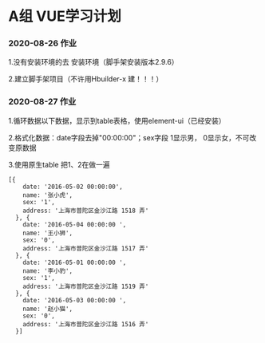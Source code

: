 # A组 VUE学习计划

### 2020-08-26 作业
1.没有安装环境的去 安装环境（脚手架安装版本2.9.6）

2.建立脚手架项目（不许用Hbuilder-x 建！！！）



### 2020-08-27 作业
1.循环数据以下数据，显示到table表格，使用element-ui（已经安装）

2.格式化数据：date字段去掉"00:00:00"；sex字段 1显示男， 0显示女，不可改变原数据

3.使用原生table 把1、2在做一遍
```
[{
	date: '2016-05-02 00:00:00',
	name: '张小虎',
	sex: '1',
	address: '上海市普陀区金沙江路 1518 弄'
  }, {
	date: '2016-05-04 00:00:00 ',
	name: '王小狮',
	sex: '0',
	address: '上海市普陀区金沙江路 1517 弄'
  }, {
	date: '2016-05-01 00:00:00 ',
	name: '李小豹',
	sex: '1',
	address: '上海市普陀区金沙江路 1519 弄'
  }, {
	date: '2016-05-03 00:00:00 ',
	name: '赵小猫',
	sex: '0',
	address: '上海市普陀区金沙江路 1516 弄'
  }]
```
